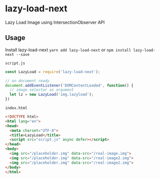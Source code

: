 # lazy-load-next
Lazy Load Image using IntersectionObserver API

## Usage
Install lazy-load-next
`yarn add lazy-load-next` or `npm install lazy-load-next --save`

`script.js`
```javascript
const LazyLoad = require('lazy-load-next');

// on document ready
document.addEventListener('DOMContentLoaded', function() {
  // image selector as argument
  let lz = new LazyLoad('img.lazyload');
})
```
`index.html`
```html
<!DOCTYPE html>
<html lang="en">
<head>
  <meta charset="UTF-8">
  <title>LazyLoad</title>
  <script src="script.js" async defer></script>
</head>
<body>
  <img src="/placeholder.img" data-src="/real-image.img">
  <img src="/placeholder.img" data-src="/real-image2.img">
  <img src="/placeholder.img" data-src="/real-image2.img">
</body>
</html>
```
